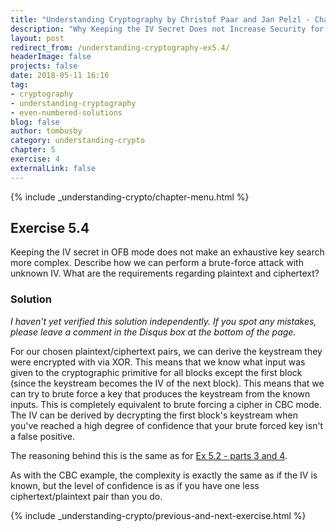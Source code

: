 ```yaml
---
title: "Understanding Cryptography by Christof Paar and Jan Pelzl - Chapter 5 Solutions - Ex5.4"
description: "Why Keeping the IV Secret Does not Increase Security for Ciphers in OFB Mode"
layout: post
redirect_from: /understanding-cryptography-ex5.4/
headerImage: false
projects: false
date: 2018-05-11 16:16
tag:
- cryptography
- understanding-cryptography
- even-numbered-solutions
blog: false
author: tombusby
category: understanding-crypto
chapter: 5
exercise: 4
externalLink: false
---
```


{% include _understanding-crypto/chapter-menu.html %}

## Exercise 5.4

Keeping the IV secret in OFB mode does not make an exhaustive key search more complex. Describe how we can perform a brute-force attack with unknown IV. What are the requirements regarding plaintext and ciphertext?

### Solution

*I haven't yet verified this solution independently. If you spot any mistakes, please leave a comment in the Disqus box at the bottom of the page.*

For our chosen plaintext/ciphertext pairs, we can derive the keystream they were encrypted with via XOR. This means that we know what input was given to the cryptographic primitive for all blocks except the first block (since the keystream becomes the IV of the next block). This means that we can try to brute force a key that produces the keystream from the known inputs. This is completely equivalent to brute forcing a cipher in CBC mode. The IV can be derived by decrypting the first block's keystream when you've reached a high degree of confidence that your brute forced key isn't a false positive.

The reasoning behind this is the same as for [Ex 5.2 - parts 3 and 4](/understanding-cryptography-ex5.2/).

As with the CBC example, the complexity is exactly the same as if the IV is known, but the level of confidence is as if you have one less ciphertext/plaintext pair than you do.

{% include _understanding-crypto/previous-and-next-exercise.html %}
